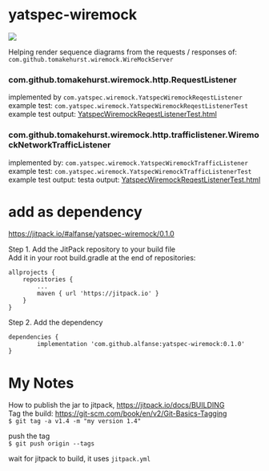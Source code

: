 # yatspec-wiremock

[![](https://jitpack.io/v/alfanse/yatspec-wiremock.svg)](https://jitpack.io/#alfanse/yatspec-wiremock)

Helping render sequence diagrams from the requests / responses of:  
`com.github.tomakehurst.wiremock.WireMockServer`

### com.github.tomakehurst.wiremock.http.RequestListener 
implemented by `com.yatspec.wiremock.YatspecWiremockReqestListener`  
example test: `com.yatspec.wiremock.YatspecWiremockReqestListenerTest`  
example test output: [YatspecWiremockReqestListenerTest.html](documentation/YatspecWiremockReqestListenerTest.html)

### com.github.tomakehurst.wiremock.http.trafficlistener.WiremockNetworkTrafficListener
implemented by: `com.yatspec.wiremock.YatspecWiremockTrafficListener`  
example test: `com.yatspec.wiremock.YatspecWiremockTrafficListenerTest`  
example test output: testa output: [YatspecWiremockReqestListenerTest.html](documentation/YatspecWiremockReqestListenerTest.html)

# add as dependency
https://jitpack.io/#alfanse/yatspec-wiremock/0.1.0

Step 1. Add the JitPack repository to your build file  
Add it in your root build.gradle at the end of repositories:  

	allprojects {
		repositories {
			...
			maven { url 'https://jitpack.io' }
		}
	}
Step 2. Add the dependency

	dependencies {
	        implementation 'com.github.alfanse:yatspec-wiremock:0.1.0'
	}

# My Notes
How to publish the jar to jitpack, https://jitpack.io/docs/BUILDING    
Tag the build: https://git-scm.com/book/en/v2/Git-Basics-Tagging  
`$ git tag -a v1.4 -m "my version 1.4"`

push the tag  
`$ git push origin --tags`  

wait for jitpack to build, it uses `jitpack.yml`
